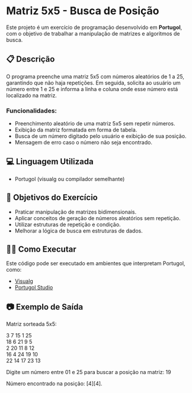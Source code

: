 # Matriz 5x5 - Busca de Posição

Este projeto é um exercício de programação desenvolvido em **Portugol**, com o objetivo de trabalhar a manipulação de matrizes e algoritmos de busca.

## 📋 Descrição
O programa preenche uma matriz 5x5 com números aleatórios de 1 a 25, garantindo que não haja repetições. Em seguida, solicita ao usuário um número entre 1 e 25 e informa a linha e coluna onde esse número está localizado na matriz.

### Funcionalidades:
- Preenchimento aleatório de uma matriz 5x5 sem repetir números.
- Exibição da matriz formatada em forma de tabela.
- Busca de um número digitado pelo usuário e exibição de sua posição.
- Mensagem de erro caso o número não seja encontrado.

## 💻 Linguagem Utilizada
- Portugol (visualg ou compilador semelhante)

## 🎯 Objetivos do Exercício
- Praticar manipulação de matrizes bidimensionais.
- Aplicar conceitos de geração de números aleatórios sem repetição.
- Utilizar estruturas de repetição e condição.
- Melhorar a lógica de busca em estruturas de dados.


## 🧑‍💻 Como Executar
Este código pode ser executado em ambientes que interpretam Portugol, como:
- [Visualg](https://visualg3.com.br/)
- [Portugol Studio](https://portugol-webstudio.cubos.io/)

## 📷 Exemplo de Saída
Matriz sorteada 5x5:

3   7  15   1  25  
18  6  21   9   5  
2  20  11   8  12  
16  4  24  19  10  
22 14  17  23  13


Digite um número entre 01 e 25 para buscar a posição na matriz: 19

Número encontrado na posição: [4][4].